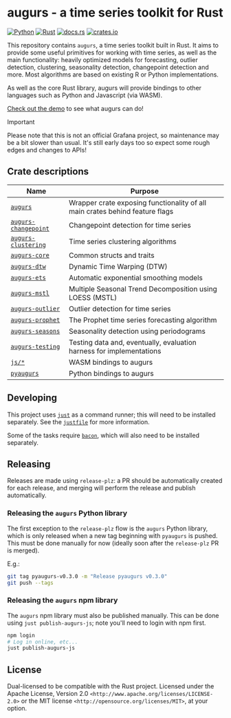 # augurs - a time series toolkit for Rust

[![Python](https://github.com/grafana/augurs/actions/workflows/python.yml/badge.svg)](https://github.com/grafana/augurs/actions/workflows/python.yml)
[![Rust](https://github.com/grafana/augurs/actions/workflows/rust.yml/badge.svg)](https://github.com/grafana/augurs/actions/workflows/rust.yml)
[![docs.rs](https://docs.rs/augurs-core/badge.svg)](https://docs.rs/augurs-core)
[![crates.io](https://img.shields.io/crates/v/augurs-core.svg)](https://crates.io/crates/augurs-core)

This repository contains `augurs`, a time series toolkit built in Rust.
It aims to provide some useful primitives for working with time series,
as well as the main functionality: heavily optimized models for forecasting,
outlier detection, clustering, seasonality detection, changepoint detection
and more. Most algorithms are based on existing R or Python implementations.

As well as the core Rust library, augurs will provide bindings to other
languages such as Python and Javascript (via WASM).

[Check out the demo][demo] to see what augurs can do!

> [!IMPORTANT]
> Please note that this is not an official Grafana project, so
> maintenance may be a bit slower than usual. It's still early days too
> so expect some rough edges and changes to APIs!

## Crate descriptions

| Name                     | Purpose                                                                      |
| ------------------------ | ---------------------------------------------------------------------------- |
| [`augurs`]               | Wrapper crate exposing functionality of all main crates behind feature flags |
| [`augurs-changepoint`][] | Changepoint detection for time series                                        |
| [`augurs-clustering`][]  | Time series clustering algorithms                                            |
| [`augurs-core`][]        | Common structs and traits                                                    |
| [`augurs-dtw`][]         | Dynamic Time Warping (DTW)                                                   |
| [`augurs-ets`][]         | Automatic exponential smoothing models                                       |
| [`augurs-mstl`][]        | Multiple Seasonal Trend Decomposition using LOESS (MSTL)                     |
| [`augurs-outlier`][]     | Outlier detection for time series                                            |
| [`augurs-prophet`][]     | The Prophet time series forecasting algorithm                                |
| [`augurs-seasons`][]     | Seasonality detection using periodograms                                     |
| [`augurs-testing`][]     | Testing data and, eventually, evaluation harness for implementations         |
| [`js/*`][js-libs]        | WASM bindings to augurs                                                      |
| [`pyaugurs`][]           | Python bindings to augurs                                                    |

## Developing

This project uses [`just`] as a command runner; this will need to be installed separately.
See the [`justfile`](./justfile) for more information.

Some of the tasks require [`bacon`], which will also need to be installed separately.

## Releasing

Releases are made using `release-plz`: a PR should be automatically created for each release, and merging will perform the release and publish automatically.

### Releasing the `augurs` Python library

The first exception to the `release-plz` flow is the `augurs` Python library, which is only released when a new tag beginning with `pyaugurs` is pushed. This must be done manually for now (ideally soon after the `release-plz` PR is merged).

E.g.:

```bash
git tag pyaugurs-v0.3.0 -m "Release pyaugurs v0.3.0"
git push --tags
```

### Releasing the `augurs` npm library

The `augurs` npm library must also be published manually. This can be done using `just publish-augurs-js`; note you'll need to login with npm first.

```bash
npm login
# Log in online, etc...
just publish-augurs-js
```

## License

Dual-licensed to be compatible with the Rust project.
Licensed under the Apache License, Version 2.0 `<http://www.apache.org/licenses/LICENSE-2.0>` or the MIT license `<http://opensource.org/licenses/MIT>`, at your option.

[`augurs`]: https://crates.io/crates/augurs
[`augurs-changepoint`]: https://crates.io/crates/augurs-changepoint
[`augurs-clustering`]: https://crates.io/crates/augurs-clustering
[`augurs-core`]: https://crates.io/crates/augurs-core
[`augurs-dtw`]: https://crates.io/crates/augurs-dtw
[`augurs-ets`]: https://crates.io/crates/augurs-ets
[`augurs-mstl`]: https://crates.io/crates/augurs-mstl
[`augurs-outlier`]: https://crates.io/crates/augurs-outlier
[`augurs-prophet`]: https://crates.io/crates/augurs-prophet
[`augurs-seasons`]: https://crates.io/crates/augurs-seasons
[`augurs-testing`]: https://crates.io/crates/augurs-testing
[js-libs]: https://github.com/grafana/augurs/tree/main/js
[`pyaugurs`]: https://crates.io/crates/pyaugurs
[`just`]: https://just.systems/man/en/
[`bacon`]: https://dystroy.org/bacon
[demo]: https://demo.augu.rs
